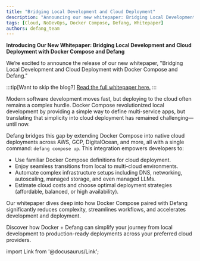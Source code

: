 ```yaml
---
title: "Bridging Local Development and Cloud Deployment"
description: "Announcing our new whitepaper: Bridging Local Development and Cloud Deployment with Docker Compose and Defang"
tags: [Cloud, NoDevOps, Docker Compose, Defang, Whitepaper]
authors: defang_team
---
```


**Introducing Our New Whitepaper: Bridging Local Development and Cloud Deployment with Docker Compose and Defang**

We’re excited to announce the release of our new whitepaper, "Bridging Local Development and Cloud Deployment with Docker Compose and Defang."

:::tip[Want to skip the blog?]
[Read the full whitepaper here.](https://defang.io/whitepapers/docker-compose-defang/)
:::

Modern software development moves fast, but deploying to the cloud often remains a complex hurdle. Docker Compose revolutionized local development by providing a simple way to define multi-service apps, but translating that simplicity into cloud deployment has remained challenging—until now.

Defang bridges this gap by extending Docker Compose into native cloud deployments across AWS, GCP, DigitalOcean, and more, all with a single command: `defang compose up`. This integration empowers developers to:

- Use familiar Docker Compose definitions for cloud deployment.
- Enjoy seamless transitions from local to multi-cloud environments.
- Automate complex infrastructure setups including DNS, networking, autoscaling, managed storage, and even managed LLMs.
- Estimate cloud costs and choose optimal deployment strategies (affordable, balanced, or high availability).

Our whitepaper dives deep into how Docker Compose paired with Defang significantly reduces complexity, streamlines workflows, and accelerates development and deployment.

Discover how Docker + Defang can simplify your journey from local development to production-ready deployments across your preferred cloud providers.

import Link from '@docusaurus/Link';

<div style={{marginTop: '2rem', marginBottom: '2rem'}}>
  <Link
    className="button button--primary button--lg"
    to="https://defang.io/whitepapers/docker-compose-defang/"
    children="Read the full whitepaper"
    />
</div>
